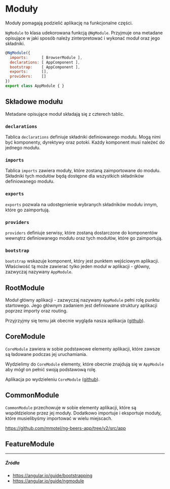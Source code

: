 # Moduły

Moduły pomagają podzielić aplikację na funkcjonalne części. 

`NgModule` to klasa udekorowana funkcją `@NgModule`. Przyjmuje ona metadane opisujące w jaki sposób należy zinterpretować i wykonać moduł oraz jego składniki.

```js
@NgModule({
  imports:      [ BrowserModule ],
  declarations: [ AppComponent ],
  bootstrap:    [ AppComponent ],
  exports:      [],
  providers:    []
})
export class AppModule { }
```

## Składowe modułu

Metadane opisujące moduł składają się z czterech tablic.

### `declarations`

Tablica `declarations` definiuje składniki definiowanego modułu. Mogą nimi być komponenty, dyrektywy oraz potoki. Każdy komponent musi należeć do jednego modułu.

### `imports`

Tablica `imports` zawiera moduły, które zostaną zaimportowane do modułu. Składniki tych modułów będą dostępne dla wszystkich składników definiowanego modułu.

### `exports`

`exports` pozwala na udostępnienie wybranych składników modułu innym, które go zaimportują.

### `providers`

`providers` definiuje serwisy, które zostaną dostarczone do komponentów wewnątrz definiowanego modułu oraz tych modułów, które go zaimportują. 

### `bootstrap`

`bootstrap` wskazuje komponent, który jest punktem wejściowym aplikacji. Właściwość tą może zawierać tylko jeden moduł w aplikacji - główny, zazwyczaj nazywany `AppModule`. 

## RootModule

Moduł główny aplikacji - zazwyczaj nazywany `AppModule` pełni rolę punktu startowego. Jego głównym zadaniem jest definiowane struktury aplikacji poprzez importy oraz routing.

Przyjrzyjmy się temu jak obecnie wygląda nasza aplikacja ([github](https://github.com/mmotel/ng-beers-app/tree/v0/src/app)). 

## CoreModule

`CoreModule` zawiera w sobie podstawowe elementy aplikacji, które zawsze są ładowane podczas jej uruchamiania. 

Wydzielimy do `CoreModule` elementy, które obecnie znajdują się w `AppModule` aby mógł on pełnić swoją podstawową rolę.

Aplikacja po wydzieleniu `CoreModule` ([github](https://github.com/mmotel/ng-beers-app/tree/v1/src/app)).

## CommonModule

`CommonModule` przechowuje w sobie elementy aplikacji, które są współdzielone przez jej moduły. Dodatkowo importuje i eksportuje moduły, które musielibyśmy importować w wielu miejscach.

https://github.com/mmotel/ng-beers-app/tree/v2/src/app

## FeatureModule


---

##### Źródła

* https://angular.io/guide/bootstrapping
* https://angular.io/guide/ngmodule